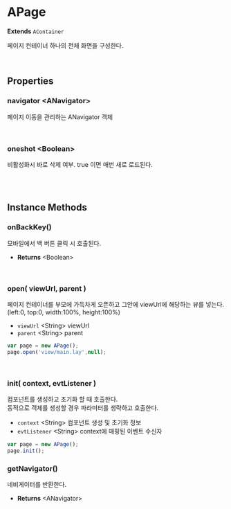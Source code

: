 # APage
**Extends** `AContainer`

페이지 컨테이너 하나의 전체 화면을 구성한다.

<br/>

## Properties


### navigator \<ANavigator>

페이지 이동을 관리하는 ANavigator 객체


<br/>

### oneshot \<Boolean>

비활성화시 바로 삭제 여부. true 이면 매번 새로 로드된다.

<br/>
<br/>

## Instance Methods

### onBackKey()

모바일에서 백 버튼 클릭 시 호출된다.

* **Returns** \<Boolean>

<br/>

### open( viewUrl, parent )

페이지 컨테이너를 부모에 가득차게 오픈하고 그안에 viewUrl에 해당하는 뷰를 넣는다.</br>
(left:0, top:0, width:100%, height:100%)

* `viewUrl` \<String> viewUrl
* `parent` \<String> parent

```js
var page = new APage();
page.open('view/main.lay',null);
```

<br/>

### init( context, evtListener )

컴포넌트를 생성하고 초기화 할 때 호출한다.<br/>
동적으로 객체를 생성할 경우 파라미터를 생략하고 호출한다.

- `context` \<String> 컴포넌트 생성 및 초기화 정보
- `evtListener` \<String> context에 매핑된 이벤트 수신자

```js
var page = new APage();
page.init();
```

### getNavigator()

네비게이터를 반환한다.

- **Returns** \<ANavigator>

<br/>
<br/>
